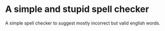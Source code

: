 # A simple and stupid spell checker

A simple spell checker to suggest mostly incorrect but valid english words. 
